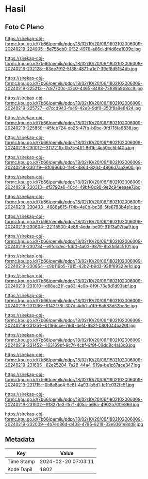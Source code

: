 # Hasil

## Foto C Plano

https://sirekap-obj-formc.kpu.go.id/7b66/pemilu/pdpr/18/02/10/20/06/1802102006009-20240219-224905--5e755cb0-0f32-4976-a66d-df4d6ce1039c.jpg

https://sirekap-obj-formc.kpu.go.id/7b66/pemilu/pdpr/18/02/10/20/06/1802102006009-20240219-232128--83ee7912-5f38-4871-a1e7-39cf8d5154db.jpg

https://sirekap-obj-formc.kpu.go.id/7b66/pemilu/pdpr/18/02/10/20/06/1802102006009-20240219-225213--7c87700c-42c0-4465-8488-73988a9b8cc9.jpg

https://sirekap-obj-formc.kpu.go.id/7b66/pemilu/pdpr/18/02/10/20/06/1802102006009-20240219-225727--d7ccd943-fe49-42e3-9df0-350f9a9e8424.jpg

https://sirekap-obj-formc.kpu.go.id/7b66/pemilu/pdpr/18/02/10/20/06/1802102006009-20240219-225859--45feb724-da25-47fb-b9be-9fd718fa6838.jpg

https://sirekap-obj-formc.kpu.go.id/7b66/pemilu/pdpr/18/02/10/20/06/1802102006009-20240219-230012--311721fb-0b75-4fff-861b-4c50cc5bf40a.jpg

https://sirekap-obj-formc.kpu.go.id/7b66/pemilu/pdpr/18/02/10/20/06/1802102006009-20240219-230119--8f0966b0-11e0-4864-8264-4866d7aa2e00.jpg

https://sirekap-obj-formc.kpu.go.id/7b66/pemilu/pdpr/18/02/10/20/06/1802102006009-20240219-230313--df2792a6-40c4-49bf-8c90-9e2c94eeaee7.jpg

https://sirekap-obj-formc.kpu.go.id/7b66/pemilu/pdpr/18/02/10/20/06/1802102006009-20240219-230433--4686a615-f74b-4e0b-bc38-5fe8783b4e1c.jpg

https://sirekap-obj-formc.kpu.go.id/7b66/pemilu/pdpr/18/02/10/20/06/1802102006009-20240219-230604--22115500-4e88-4eda-be09-91ff3a97faa9.jpg

https://sirekap-obj-formc.kpu.go.id/7b66/pemilu/pdpr/18/02/10/20/06/1802102006009-20240219-230734--e9fdcdec-1db0-4a03-9879-9b3fd5fc5101.jpg

https://sirekap-obj-formc.kpu.go.id/7b66/pemilu/pdpr/18/02/10/20/06/1802102006009-20240219-230854--c9b119b5-7615-43b2-b9d3-938f89323e1d.jpg

https://sirekap-obj-formc.kpu.go.id/7b66/pemilu/pdpr/18/02/10/20/06/1802102006009-20240219-231010--d68ec21f-ca83-4e0b-8f9f-73e8d1d93abf.jpg

https://sirekap-obj-formc.kpu.go.id/7b66/pemilu/pdpr/18/02/10/20/06/1802102006009-20240219-231236--9142f78f-307d-4db1-a1f9-6a583d52bc3e.jpg

https://sirekap-obj-formc.kpu.go.id/7b66/pemilu/pdpr/18/02/10/20/06/1802102006009-20240219-231351--01196cce-78df-4ef4-882f-080f044ba20f.jpg

https://sirekap-obj-formc.kpu.go.id/7b66/pemilu/pdpr/18/02/10/20/06/1802102006009-20240219-231452--163169df-9c7f-4cbf-9f9f-06dd8c4a13c8.jpg

https://sirekap-obj-formc.kpu.go.id/7b66/pemilu/pdpr/18/02/10/20/06/1802102006009-20240219-231605--82e25204-7a26-44a4-919a-be1c67ace347.jpg

https://sirekap-obj-formc.kpu.go.id/7b66/pemilu/pdpr/18/02/10/20/06/1802102006009-20240219-231715--0b8a8ac4-5e8f-4a93-b5d1-fe1fc032fc5f.jpg

https://sirekap-obj-formc.kpu.go.id/7b66/pemilu/pdpr/18/02/10/20/06/1802102006009-20240219-231902--91827fe3-f571-405a-a66a-4902b700e866.jpg

https://sirekap-obj-formc.kpu.go.id/7b66/pemilu/pdpr/18/02/10/20/06/1802102006009-20240219-232009--4b7ed86d-d438-4795-8218-33e9361e8dd8.jpg


## Metadata

| Key        | Value               |
| ---------- | ------------------- |
| Time Stamp | 2024-02-20 07:03:11 |
| Kode Dapil | 1802                |



